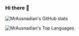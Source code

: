 ### Hi there 👋

![MrAusnadian's GitHub stats](https://github-readme-stats.vercel.app/api?username=mrausnadian)

![MrAusnadian's Top Languages](https://github-readme-stats.vercel.app/api/top-langs/?username=mrausnadian&count_private=true)

<!--
**MrAusnadian/mrausnadian** is a ✨ _special_ ✨ repository because its `README.md` (this file) appears on your GitHub profile.

Here are some ideas to get you started:

- 🔭 I’m currently working on ...
- 🌱 I’m currently learning ...
- 👯 I’m looking to collaborate on ...
- 🤔 I’m looking for help with ...
- 💬 Ask me about ...
- 📫 How to reach me: ...
- 😄 Pronouns: ...
- ⚡ Fun fact: ...
-->
